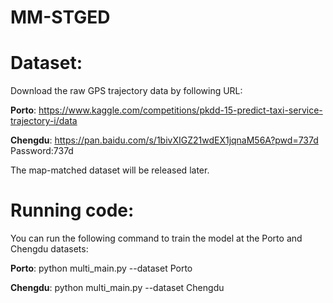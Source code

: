 # MM-STGED

# Dataset:
Download the raw GPS trajectory data by following URL:

**Porto**: https://www.kaggle.com/competitions/pkdd-15-predict-taxi-service-trajectory-i/data

**Chengdu**: https://pan.baidu.com/s/1bivXIGZ21wdEX1jqnaM56A?pwd=737d     Password:737d

The map-matched dataset will be released later.

# Running code:
You can run the following command to train the model at the Porto and Chengdu datasets:

**Porto**: python multi_main.py --dataset Porto

**Chengdu**: python multi_main.py --dataset Chengdu
